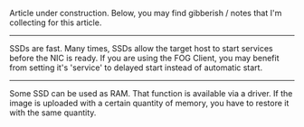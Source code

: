 Article under construction. Below, you may find gibberish / notes that
I\'m collecting for this article.

------------------------------------------------------------------------

SSDs are fast. Many times, SSDs allow the target host to start services
before the NIC is ready. If you are using the FOG Client, you may
benefit from setting it\'s \'service\' to delayed start instead of
automatic start.

------------------------------------------------------------------------

Some SSD can be used as RAM. That function is available via a driver. If
the image is uploaded with a certain quantity of memory, you have to
restore it with the same quantity.
